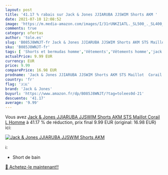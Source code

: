 ```yaml
---
layout: post
title: '41.17 % rabais sur Jack & Jones JJIARUBA JJSWIM Shorts AKM '
date: 2021-07-10 12:08:52
image: 'https://m.media-amazon.com/images/I/31rUNKZ1ATL._SL500_._SL400_.jpg'
comments: true
category: ofertas
author: 'tole.es'
slug: 'B085J8WNJT-fr Jack & Jones JJIARUBA JJSWIM Shorts AKM STS Maillot Corail...'
sku: 'B085J8WNJT-fr'
tags: [ 'Shorts et bermudas homme','Vêtements','Vêtements homme','jack & jones', ]
actualPrice: 9.99 EUR
currency: EUR
price: 9.99
comparePrice: 16.98 EUR
prodname: 'Jack & Jones JJIARUBA JJSWIM Shorts AKM STS Maillot  Corail  L Homme'
country: 'fr'
flag: '🇫🇷'
brand: 'Jack & Jones'
buyurl: 'https://www.amazon.fr/dp/B085J8WNJT/?tag=tolees0d-21'
descuento: '41.17'
average: '9.99'
---
```


Vous avez [Jack & Jones JJIARUBA JJSWIM Shorts AKM STS Maillot  Corail  L Homme](https://www.amazon.fr/dp/B085J8WNJT/?tag=tolees0d-21)  à  41.17 % de réduction, prix final  9.99 EUR (original: 16.98 EUR) ici:

[![Jack & Jones JJIARUBA JJSWIM Shorts AKM ](https://m.media-amazon.com/images/I/31rUNKZ1ATL._SL500_._SL400_.jpg)](https://www.amazon.fr/dp/B085J8WNJT/?tag=tolees0d-21)

ℹ️:

- Short de bain

[🛒 Achetez-le maintenant!!](https://www.amazon.fr/dp/B085J8WNJT/?tag=tolees0d-21)
